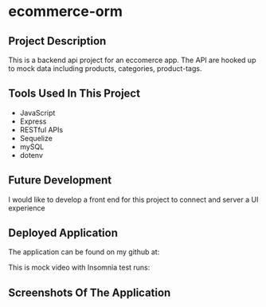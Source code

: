 # ecommerce-orm

## Project Description

This is a backend api project for an eccomerce app. The API are hooked up to mock data including products, categories, product-tags.

## Tools Used In This Project

* JavaScript
* Express
* RESTful APIs
* Sequelize
* mySQL
* dotenv

## Future Development

I would like to develop a front end for this project to connect and server a UI experience

## Deployed Application

The application can be found on my github at:



This is mock video with Insomnia test runs:



## Screenshots Of The Application